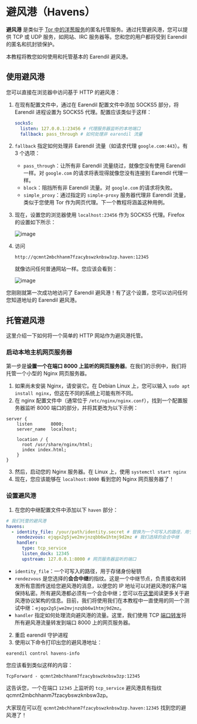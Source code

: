 # 避风港（Havens）

**避风港** 是类似于 [Tor 中的洋葱服务](https://community.torproject.org/onion-services/)的匿名托管服务。通过托管避风港，您可以提供 TCP 或 UDP 服务，如网站、IRC 服务器等。您和您的用户都将受到 Earendil 的匿名和抗封锁保护。

本教程将教您如何使用和托管基本的 Earendil 避风港。

## 使用避风港

您可以直接在浏览器中访问基于 HTTP 的避风港：

1. 在现有配置文件中，通过在 Earendil 配置文件中添加 SOCKS5 部分，将 Earendil 进程设置为 SOCKS5 代理。配置应该类似于这样：

   ```yaml
   socks5:
     listen: 127.0.0.1:23456 # 代理服务器监听的本地端口
     fallback: pass_through # 如何处理非 earendil 流量
   ```

2. `fallback` 指定如何处理非 Earendil 流量（如请求代理 `google.com:443`）。有 3 个选项：
   - `pass_through`：让所有非 Earendil 流量绕过，就像您没有使用 Earendil 一样。对 `google.com` 的请求将表现得就像您没有连接到 Earendil 代理一样。
   - `block`：阻挡所有非 Earendil 流量。对 `google.com` 的请求将失败。
   - `simple_proxy`：通过指定的 `simple-proxy` 服务器代理非 Earendil 流量，类似于您使用 Tor 作为网页代理。下一个教程将涵盖这种用例。
3. 现在，设置您的浏览器使用 `localhost:23456` 作为 SOCKS5 代理。Firefox 的设置如下所示：

   ![image](https://hackmd.io/_uploads/SkLZ828Sp.png)

4. 访问

   ```!
   http://qcmnt2mbchhanm7fzacybswzknbsw3zp.haven:12345
   ```

   就像访问任何普通网站一样。您应该会看到：

   ![image](https://hackmd.io/_uploads/rJMmF3LHT.png)

您刚刚就第一次成功地访问了 Earendil 避风港！有了这个设置，您可以访问任何您知道地址的 Earendil 避风港。

## 托管避风港

这里介绍一下如何将一个简单的 HTTP 网站作为避风港托管。

### 启动本地主机网页服务器

第一步是**设置一个在端口 8000 上监听的网页服务器**。在我们的示例中，我们将托管一个小型的 Nginx 网页服务器。

1. 如果尚未安装 Nginx，请安装它。在 Debian Linux 上，您可以输入 `sudo apt install nginx`，但这在不同的系统上可能有所不同。
2. 在 nginx 配置文件中（通常位于 `/etc/nginx/nginx.conf`），找到一个配置服务器监听 8000 端口的部分，并将其更改为以下示例：

```
server {
    listen       8000;
    server_name  localhost;

    location / {
      root /usr/share/nginx/html;
      index index.html;
    }
}
```

3. 然后，启动您的 Nginx 服务器。在 Linux 上，使用 `systemctl start nginx`
4. 现在，您应该能够在 `localhost:8000` 看到您的 Nginx 网页服务器了！

### 设置避风港

1. 在您的中继配置文件中添加以下 `haven` 部分：

```yaml
# 我们托管的避风港
havens:
  - identity_file: /your/path/identity.secret # 替换为一个可写入的路径，用于存储身份秘钥
    rendezvous: ejqgx2g5jwe2mvjnzqbb6w1htmj9d2mz # 我们选择的会合中继
    handler:
      type: tcp_service
      listen_dock: 12345
      upstream: 127.0.0.1:8000 # 网页服务器监听的端口
```

- `identity_file`：一个可写入的路径，用于存储身份秘钥
- `rendezvous` 是您选择的**会合中继**的指纹。这是一个中继节点，负责接收和转发所有意图传送给您避风港的消息，以便您的 IP 地址可以对避风港的客户端保持私密。所有避风港都必须有一个会合中继；您可以在[这里](https://docs.earendil.network/wiki/protocols/haven-protocol)阅读更多关于避风港协议架构的信息。目前，我们将使用我们在本教程中一直使用的同一个测试中继：`ejqgx2g5jwe2mvjnzqbb6w1htmj9d2mz`。
- `handler` 指定如何处理流向避风港的流量。这里，我们使用 TCP [端口转发](https://en.wikipedia.org/wiki/Port_forwarding)将所有避风港流量转发到端口 8000 上的网页服务器。

2. 重启 earendil 守护进程
3. 使用以下命令打印出您的避风港地址：

```shell-session
earendil control havens-info
```

您应该看到类似这样的内容：

```
TcpForward - qcmnt2mbchhanm7fzacybswzknbsw3zp:12345
```

这告诉您，一个在端口 `12345` 上监听的 `tcp_service` 避风港具有指纹 qcmnt2mbchhanm7fzacybswzknbsw3zp。

大家现在可以在 `qcmnt2mbchhanm7fzacybswzknbsw3zp.haven:12345` 找到您的避风港了！
